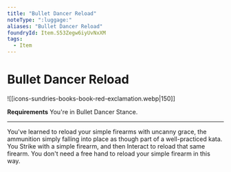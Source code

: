 ```yaml
---
title: "Bullet Dancer Reload"
noteType: ":luggage:"
aliases: "Bullet Dancer Reload"
foundryId: Item.S53Zegw6iyUvNxXM
tags:
  - Item
---
```


# Bullet Dancer Reload
![[icons-sundries-books-book-red-exclamation.webp|150]]

**Requirements** You're in Bullet Dancer Stance.

* * *

You've learned to reload your simple firearms with uncanny grace, the ammunition simply falling into place as though part of a well-practiced kata. You Strike with a simple firearm, and then Interact to reload that same firearm. You don't need a free hand to reload your simple firearm in this way.
